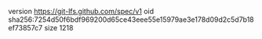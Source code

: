 version https://git-lfs.github.com/spec/v1
oid sha256:7254d50f6bdf969200d65ce43eee55e15979ae3e178d09d2c5d7b18ef73857c7
size 1218
